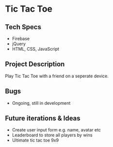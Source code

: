 # Tic Tac Toe

## Tech Specs

- Firebase
- jQuery
- HTML, CSS, JavaScript

## Project Description

Play Tic Tac Toe with a friend on a seperate device.

## Bugs

- Ongoing, still in development

## Future iterations & Ideas

- Create user input form e.g. name, avatar etc
- Leaderboard to store all players by wins
- Ultimate tic tac toe 9x9

